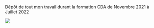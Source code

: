 Dépôt de tout mon travail durant la formation CDA de Novembre 2021 à Juillet 2022

![](https://www.alternance-professionnelle.fr/wp-content/uploads/2020/09/LOGO-AFPA-VERT-PNG.png)
